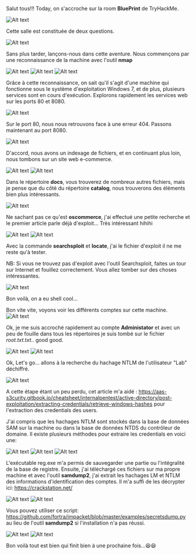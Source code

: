 Salut tous!!!
Today, on s'accroche sur la room **BluePrint** de TryHackMe.

![Alt text](image/blueprint0.png)

Cette salle est constituée de deux questions.

![Alt text](image/blueprint1.png)

Sans plus tarder, lançons-nous dans cette aventure. Nous commençons par une reconnaissance de la machine avec l'outil **nmap**

![Alt text](image/blueprint2.png)
![Alt text](image/blueprint3.png)
![Alt text](image/blueprint4.png)

Grâce à cette reconnaissance, on sait qu'il s'agit d'une machine qui fonctionne sous le système d'exploitation Windows 7, et de plus, plusieurs services sont en cours d'exécution. Explorons rapidement les services web sur les ports 80 et 8080.

![Alt text](image/blueprint5.png)

Sur le port 80, nous nous retrouvons face à une erreur 404. Passons maintenant au port 8080.

![Alt text](image/blueprint6.png)

D'accord, nous avons un indexage de fichiers, et en continuant plus loin, nous tombons sur un site web e-commerce.

![Alt text](image/blueprint7.png)
![Alt text](image/blueprint8.png)

Dans le répertoire **docs**, vous trouverez de nombreux autres fichiers, mais je pense que du côté du répertoire **catalog**, nous trouverons des éléments bien plus intéressants.

![Alt text](image/blueprint9.png)

Ne sachant pas ce qu'est **oscommerce**, j'ai effectué une petite recherche et le premier article parle déjà d'exploit... Très intéressant hihihi

![Alt text](image/blueprint10.png)
![Alt text](image/blueprint11.png)

Avec la commande **searchsploit** et **locate**, j'ai le fichier d'exploit il ne me reste qu'à tester.

NB: Si vous ne trouvez pas d'exploit avec l'outil Searchsploit, faites un tour sur Internet et fouillez correctement. Vous allez tomber sur des choses intéressantes.

![Alt text](image/blueprint12.png)

Bon voilà, on a eu shell cool...

Bon vite vite, voyons voir les différents comptes sur cette machine.
![Alt text](image/blueprint13.png)

Ok, je me suis accroché rapidement au compte **Administator** et avec un peu de fouille dans tous les répertoires je suis tombé sur le fichier *root.txt.txt*.. good good.

![Alt text](image/blueprint14.png)
![Alt text](image/blueprint15.png)

Ok, Let's go... allons à la recherche du hachage NTLM de l'utilisateur "Lab" déchiffré.

![Alt text](image/blueprint16.png)

A cette étape étant un peu perdu, cet article m'a aidé : https://aas-s3curity.gitbook.io/cheatsheet/internalpentest/active-directory/post-exploitation/extracting-credentials/retrieve-windows-hashes pour l'extraction des credentials des users.

J'ai compris que les hachages NTLM sont stockés dans la base de données SAM sur la machine ou dans la base de données NTDS du contrôleur de domaine. Il existe plusieurs méthodes pour extraire les credentials en voici une:

![Alt text](image/blueprint17.png)
![Alt text](image/blueprint18.png)
![Alt text](image/blueprint19.png)

L'exécutable reg.exe m'a permis de sauvegarder une partie ou l'intégralité de la base de registre. Ensuite, j'ai téléchargé ces fichiers sur ma propre machine et avec l'outil **samdump2**, j'ai extrait les hachages LM et NTLM des informations d'identification des comptes. Il m'a suffi de les décrypter ici: https://crackstation.net/

![Alt text](image/blueprint20.png)
![Alt text](image/blueprint21.png)

Vous pouvez utiliser ce script: https://github.com/fortra/impacket/blob/master/examples/secretsdump.py au lieu de l'outil **samdump2** si l'installation n'a pas réussi.

![Alt text](image/blueprint22.png)
![Alt text](image/blueprint23.png)

Bon voilà tout est bien qui finit bien à une prochaine fois...😆😆
